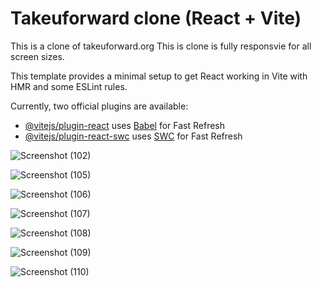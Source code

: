 # Takeuforward clone (React + Vite)

This is a clone of takeuforward.org
This is clone is fully responsvie for all screen sizes. 




This template provides a minimal setup to get React working in Vite with HMR and some ESLint rules.

Currently, two official plugins are available:

- [@vitejs/plugin-react](https://github.com/vitejs/vite-plugin-react/blob/main/packages/plugin-react/README.md) uses [Babel](https://babeljs.io/) for Fast Refresh
- [@vitejs/plugin-react-swc](https://github.com/vitejs/vite-plugin-react-swc) uses [SWC](https://swc.rs/) for Fast Refresh


![Screenshot (102)](https://github.com/user-attachments/assets/f885f59b-7f44-4e07-883d-5ac1966a5477)


![Screenshot (105)](https://github.com/user-attachments/assets/0e2275d2-4c2a-4447-9e83-946ea0c84510)


![Screenshot (106)](https://github.com/user-attachments/assets/be984b50-8627-4347-8c95-3bdd6cff8264)


![Screenshot (107)](https://github.com/user-attachments/assets/f1b24ced-17ae-4635-afde-f62f92231715)


![Screenshot (108)](https://github.com/user-attachments/assets/d2b523fa-c0ca-4d5f-935f-cd69090c5546)


![Screenshot (109)](https://github.com/user-attachments/assets/0d5d5207-ee7d-4716-ae03-b6519b500736)


![Screenshot (110)](https://github.com/user-attachments/assets/d5662689-1337-45fa-93c1-25543c19d581)

